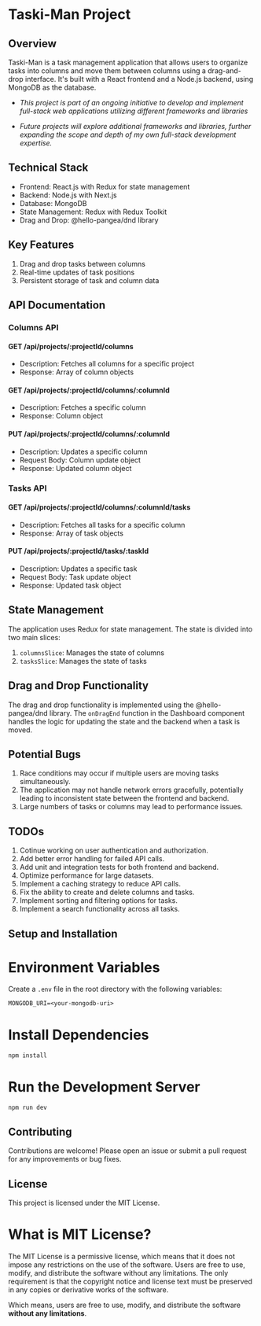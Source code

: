 # Taski-Man Project

## Overview
Taski-Man is a task management application that allows users to organize tasks into columns and move them between columns using a drag-and-drop interface. It's built with a React frontend and a Node.js backend, using MongoDB as the database.

- *This project is part of an ongoing initiative to develop and implement full-stack web applications utilizing different frameworks and libraries*

- *Future projects will explore additional frameworks and libraries, further expanding the scope and depth of my own full-stack development expertise.*

## Technical Stack
- Frontend: React.js with Redux for state management
- Backend: Node.js with Next.js
- Database: MongoDB 
- State Management: Redux with Redux Toolkit 
- Drag and Drop: @hello-pangea/dnd library

## Key Features
1. Drag and drop tasks between columns
2. Real-time updates of task positions
3. Persistent storage of task and column data

## API Documentation

### Columns API

#### GET /api/projects/:projectId/columns
- Description: Fetches all columns for a specific project
- Response: Array of column objects

#### GET /api/projects/:projectId/columns/:columnId
- Description: Fetches a specific column
- Response: Column object

#### PUT /api/projects/:projectId/columns/:columnId
- Description: Updates a specific column
- Request Body: Column update object
- Response: Updated column object

### Tasks API

#### GET /api/projects/:projectId/columns/:columnId/tasks
- Description: Fetches all tasks for a specific column
- Response: Array of task objects

#### PUT /api/projects/:projectId/tasks/:taskId
- Description: Updates a specific task
- Request Body: Task update object
- Response: Updated task object

## State Management
The application uses Redux for state management. The state is divided into two main slices:

1. `columnsSlice`: Manages the state of columns
2. `tasksSlice`: Manages the state of tasks

## Drag and Drop Functionality
The drag and drop functionality is implemented using the @hello-pangea/dnd library. The `onDragEnd` function in the Dashboard component handles the logic for updating the state and the backend when a task is moved.

## Potential Bugs
1. Race conditions may occur if multiple users are moving tasks simultaneously.
2. The application may not handle network errors gracefully, potentially leading to inconsistent state between the frontend and backend.
3. Large numbers of tasks or columns may lead to performance issues.

## TODOs
1. Cotinue working on user authentication and authorization.
2. Add better error handling for failed API calls.
3. Add unit and integration tests for both frontend and backend.
4. Optimize performance for large datasets.
5. Implement a caching strategy to reduce API calls.
6. Fix the ability to create and delete columns and tasks.
7. Implement sorting and filtering options for tasks.
8. Implement a search functionality across all tasks.

## Setup and Installation

# Environment Variables
Create a `.env` file in the root directory with the following variables:

```
MONGODB_URI=<your-mongodb-uri>
```

# Install Dependencies
```
npm install
```

# Run the Development Server
```
npm run dev
```

## Contributing
Contributions are welcome! Please open an issue or submit a pull request for any improvements or bug fixes.

## License
This project is licensed under the MIT License.

# What is MIT License?

The MIT License is a permissive license, which means that it does not impose any restrictions on the use of the software. Users are free to use, modify, and distribute the software without any limitations. The only requirement is that the copyright notice and license text must be preserved in any copies or derivative works of the software.

Which means, users are free to use, modify, and distribute the software **without any limitations**.

